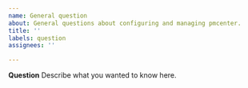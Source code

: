 ```yaml
---
name: General question
about: General questions about configuring and managing pmcenter.
title: ''
labels: question
assignees: ''

---
```


**Question**
Describe what you wanted to know here.
